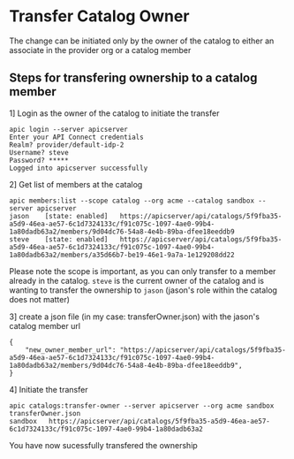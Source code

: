 # Transfer Catalog Owner
The change can be initiated only by the owner of the catalog to either an associate in the provider org or a catalog member

## Steps for transfering ownership to a catalog member

1] Login as the owner of the catalog to initiate the transfer

```
apic login --server apicserver
Enter your API Connect credentials
Realm? provider/default-idp-2
Username? steve
Password? *****
Logged into apicserver successfully
``` 

2] Get list of members at the catalog
```
apic members:list --scope catalog --org acme --catalog sandbox --server apicserver
jason    [state: enabled]   https://apicserver/api/catalogs/5f9fba35-a5d9-46ea-ae57-6c1d7324133c/f91c075c-1097-4ae0-99b4-1a80dadb63a2/members/9d04dc76-54a8-4e4b-89ba-dfee18eeddb9   
steve    [state: enabled]   https://apicserver/api/catalogs/5f9fba35-a5d9-46ea-ae57-6c1d7324133c/f91c075c-1097-4ae0-99b4-1a80dadb63a2/members/a35d66b7-be19-46e1-9a7a-1e129208dd22
```  

Please note the scope is important, as you can only transfer to a member already in the catalog. `steve` is the current owner of the catalog and is wanting to transfer the ownership to `jason` (jason's role within the catalog does not matter)  

3] create a json file (in my case: transferOwner.json) with the jason's catalog member url
```
{
    "new_owner_member_url": "https://apicserver/api/catalogs/5f9fba35-a5d9-46ea-ae57-6c1d7324133c/f91c075c-1097-4ae0-99b4-1a80dadb63a2/members/9d04dc76-54a8-4e4b-89ba-dfee18eeddb9",
}
```  

4] Initiate the transfer
```
apic catalogs:transfer-owner --server apicserver --org acme sandbox transferOwner.json
sandbox   https://apicserver/api/catalogs/5f9fba35-a5d9-46ea-ae57-6c1d7324133c/f91c075c-1097-4ae0-99b4-1a80dadb63a2
```  

You have now sucessfully transfered the ownership
